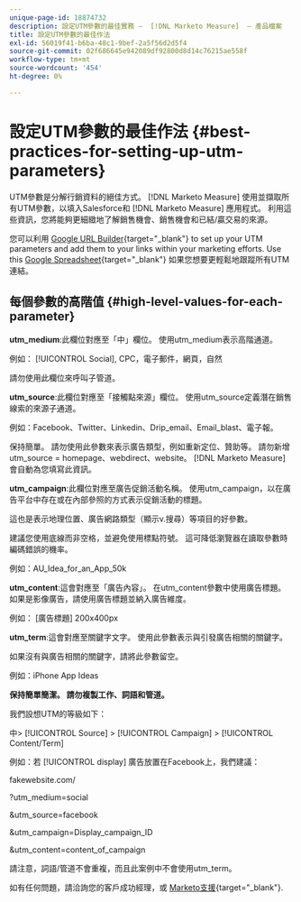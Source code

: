 ```yaml
---
unique-page-id: 18874732
description: 設定UTM參數的最佳實務 —  [!DNL Marketo Measure]  — 產品檔案
title: 設定UTM參數的最佳作法
exl-id: 56019f41-b6ba-48c1-9bef-2a5f56d2d5f4
source-git-commit: 02f686645e942089df92800d8d14c76215ae558f
workflow-type: tm+mt
source-wordcount: '454'
ht-degree: 0%

---
```


# 設定UTM參數的最佳作法 {#best-practices-for-setting-up-utm-parameters}

UTM參數是分解行銷資料的絕佳方式。 [!DNL Marketo Measure] 使用並擷取所有UTM參數，以填入Salesforce和 [!DNL Marketo Measure] 應用程式。 利用這些資訊，您將能夠更細緻地了解銷售機會、銷售機會和已結/贏交易的來源。

您可以利用 [Google URL Builder](https://support.google.com/analytics/answer/1033867?hl=en){target="_blank"} to set up your UTM parameters and add them to your links within your marketing efforts. Use this [Google Spreadsheet](https://docs.google.com/spreadsheets/d/1QCIr1WUJQHE68cA4VTks2XE7nxuryaUymCEy_23-Oew/edit#gid=0){target="_blank"} 如果您想要更輕鬆地跟蹤所有UTM連結。

## 每個參數的高階值 {#high-level-values-for-each-parameter}

**utm_medium**:此欄位對應至「中」欄位。 使用utm_medium表示高階通道。

例如： [!UICONTROL Social], CPC，電子郵件，網頁，自然

請勿使用此欄位來呼叫子管道。

**utm_source**:此欄位對應至「接觸點來源」欄位。 使用utm_source定義潛在銷售線索的來源子通道。

例如：Facebook、Twitter、Linkedin、Drip_email、Email_blast、電子報。

保持簡單。 請勿使用此參數來表示廣告類型，例如重新定位、贊助等。 請勿新增utm_source = homepage、webdirect、website。 [!DNL Marketo Measure] 會自動為您填寫此資訊。

**utm_campaign**:此欄位對應至廣告促銷活動名稱。 使用utm_campaign，以在廣告平台中存在或在內部參照的方式表示促銷活動的標題。

這也是表示地理位置、廣告網路類型（顯示v.搜尋）等項目的好參數。

建議您使用底線而非空格，並避免使用標點符號。 這可降低瀏覽器在讀取參數時編碼錯誤的機率。

例如：AU_Idea_for_an_App_50k

**utm_content**:這會對應至「廣告內容」。 在utm_content參數中使用廣告標題。 如果是影像廣告，請使用廣告標題並納入廣告維度。

例如： [廣告標題] 200x400px

**utm_term**:這會對應至關鍵字文字。 使用此參數表示與引發廣告相關的關鍵字。

如果沒有與廣告相關的關鍵字，請將此參數留空。

例如：iPhone App Ideas

**保持簡單簡潔。 請勿複製工作、詞語和管道。**

我們設想UTM的等級如下：

中> [!UICONTROL Source] > [!UICONTROL Campaign] > [!UICONTROL Content/Term]

例如：若 [!UICONTROL display] 廣告放置在Facebook上，我們建議：

fakewebsite.com/

?utm_medium=social

&amp;utm_source=facebook

&amp;utm_campaign=Display_campaign_ID

&amp;utm_content=content_of_campaign

請注意，詞語/管道不會重複，而且此案例中不會使用utm_term。

如有任何問題，請洽詢您的客戶成功經理，或 [Marketo支援](https://nation.marketo.com/t5/support/ct-p/Support){target="_blank"}.
